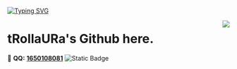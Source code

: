 [![Typing SVG](https://readme-typing-svg.herokuapp.com?font=Comfortaa&duration=2000&pause=100&color=0A31F7&center=%E7%9C%9F&vCenter=%E5%81%87&multiline=true&repeat=%E7%9C%9F&random=%E5%81%87&width=435&height=70&lines=Hey%2C+this+is+tRollaURa;give+me+some+time+to+refresh)](https://git.io/typing-svg)

<a href="#">
  <img align="right" src="https://github-readme-stats.vercel.app/api?username=tRollaURa&count_private=true&show_icons=true&bg_color=FFFFFF" />
</a>

# tRollaURa's Github here.

🐧 **QQ:** [**1650108081**](tencent://message/?uin=1650108081&Site=&Menu=yes)
![Static Badge](https://img.shields.io/badge/Twitter-GinaBe12)


